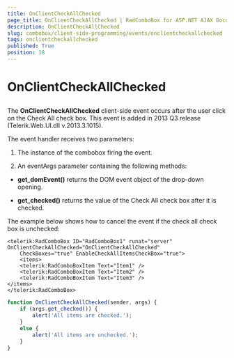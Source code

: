 ```yaml
---
title: OnClientCheckAllChecked
page_title: OnClientCheckAllChecked | RadComboBox for ASP.NET AJAX Documentation
description: OnClientCheckAllChecked
slug: combobox/client-side-programming/events/onclientcheckallchecked
tags: onclientcheckallchecked
published: True
position: 18
---
```


# OnClientCheckAllChecked



## 

The **OnClientCheckAllChecked** client-side event occurs after the user click on the Check All check box. This event is added in 2013 Q3 release (Telerik.Web.UI.dll v.2013.3.1015).

The event handler receives two parameters:

1. The instance of the combobox firing the event.

1. An eventArgs parameter containing the following methods:

* **get_domEvent()** returns the DOM event object of the drop-down opening.

* **get_checked()** returns the value of the Check All check box after it is checked.

The example below shows how to cancel the event if the check all check box is unchecked:

````ASPNET
<telerik:RadComboBox ID="RadComboBox1" runat="server" OnClientCheckAllChecked="OnClientCheckAllChecked"
	CheckBoxes="true" EnableCheckAllItemsCheckBox="true">
	<items>
	<telerik:RadComboBoxItem Text="Item1" />
	<telerik:RadComboBoxItem Text="Item2" />
	<telerik:RadComboBoxItem Text="Item3" />
</items>
</telerik:RadComboBox>
````



````JavaScript
function OnClientCheckAllChecked(sender, args) {
	if (args.get_checked()) {
		alert('All items are checked.');
	}
	else {
		alert('All items are unchecked.');
	}
}
````


